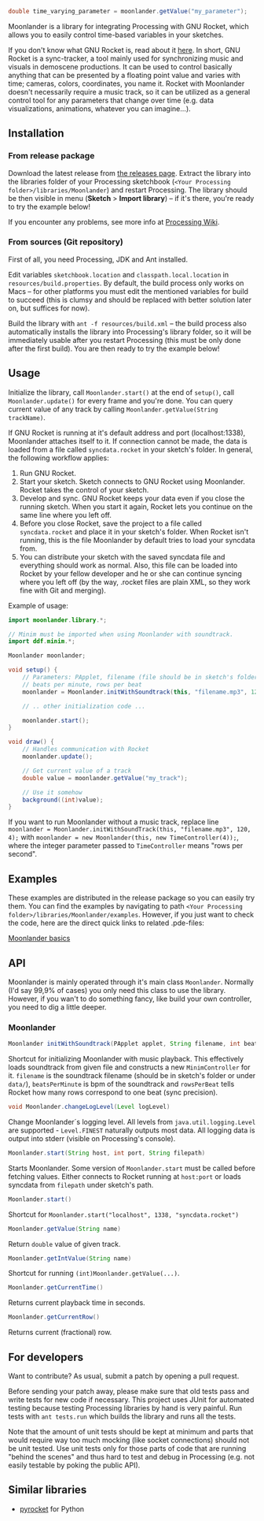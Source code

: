 ```java
double time_varying_parameter = moonlander.getValue("my_parameter");
```

Moonlander is a library for integrating Processing with GNU Rocket, which allows you to easily control time-based variables in your sketches.

If you don't know what GNU Rocket is, read about it [here](https://github.com/kusma/rocket). In short, GNU Rocket is a sync-tracker, a tool mainly used for synchronizing music and visuals in demoscene productions. It can be used to control basically anything that can be presented by a floating point value and varies with time; cameras, colors, coordinates, you name it. Rocket with Moonlander doesn't necessarily require a music track, so it can be utilized as a general control tool for any parameters that change over time (e.g. data visualizations, animations, whatever you can imagine...).


## Installation

### From release package

Download the latest release from [the releases page](https://github.com/anttihirvonen/moonlander/releases/). Extract the library into the libraries folder of your Processing sketchbook (`<Your Processing folder>/libraries/Moonlander`) and restart Processing. The library should be then visible in menu (**Sketch** > **Import library**) – if it's there, you're ready to try the example below!

If you encounter any problems, see more info at [Processing Wiki](http://wiki.processing.org/w/How_to_Install_a_Contributed_Library#Manual_Install).

### From sources (Git repository)

First of all, you need Processing, JDK and Ant installed.

Edit variables `sketchbook.location` and `classpath.local.location` in `resources/build.properties`. By default, the build process only works on Macs – for other platforms you must edit the mentioned variables for build to succeed (this is clumsy and should be replaced with better solution later on, but suffices for now).

Build the library with `ant -f resources/build.xml` – the build process also automatically installs the library into Processing's library folder, so it will be immediately usable after you restart Processing (this must be only done after the first build). You are then ready to try the example below!

## Usage

Initialize the library, call `Moonlander.start()` at the end of `setup()`, call `Moonlander.update()` for every frame and you're done. You can query current value of any track by calling `Moonlander.getValue(String trackName)`.

If GNU Rocket is running at it's default address and port (localhost:1338), Moonlander attaches itself to it. If connection cannot be made, the data is loaded from a file called `syncdata.rocket` in your sketch's folder. In general, the following workflow applies:

1. Run GNU Rocket.
2. Start your sketch. Sketch connects to GNU Rocket using Moonlander. Rocket takes the control of your sketch.
3. Develop and sync. GNU Rocket keeps your data even if you close the running sketch. When you start it again, Rocket lets you continue on the same line where you left off. 
4. Before you close Rocket, save the project to a file called `syncdata.rocket` and place it in your sketch's folder. When Rocket isn't running, this is the file Moonlander by default tries to load your syncdata from.
5. You can distribute your sketch with the saved syncdata file and everything should work as normal. Also, this file can be loaded into Rocket by your fellow developer and he or she can continue syncing where you left off (by the way, .rocket files are plain XML, so they work fine with Git and merging).

Example of usage:

```java
import moonlander.library.*;

// Minim must be imported when using Moonlander with soundtrack.
import ddf.minim.*;

Moonlander moonlander;

void setup() {
    // Parameters: PApplet, filename (file should be in sketch's folder), 
    // beats per minute, rows per beat
    moonlander = Moonlander.initWithSoundtrack(this, "filename.mp3", 120, 4);

    // .. other initialization code ...

    moonlander.start();
}

void draw() {
    // Handles communication with Rocket
    moonlander.update();

    // Get current value of a track
    double value = moonlander.getValue("my_track");

    // Use it somehow
    background((int)value);
}

```

If you want to run Moonlander without a music track, replace line `moonlander = Moonlander.initWithSoundTrack(this, "filename.mp3", 120, 4);` with `moonlander = new Moonlander(this, new TimeController(4));`, where the integer parameter passed to `TimeController` means "rows per second".

## Examples

These examples are distributed in the release package so you can easily try them. You can find the examples by navigating to path `<Your Processing folder>/libraries/Moonlander/examples`. However, if you just want to check the code, here are the direct quick links to related .pde-files:

[Moonlander basics](examples/Moonlander_Basics)

## API

Moonlander is mainly operated through it's main class `Moonlander`. Normally (I'd say 99,9% of cases) you only need this class to use the library. However, if you wan't to do something fancy, like build your own controller, you need to dig a little deeper. 

### Moonlander

```java
Moonlander initWithSoundtrack(PApplet applet, String filename, int beatsPerMinute, int rowsPerBeat)
```

Shortcut for initializing Moonlander with music playback. This effectively loads soundtrack from given file and constructs a new `MinimController` for it. `filename` is the soundtrack filename (should be in sketch's folder or under `data/`), `beatsPerMinute` is bpm of the soundtrack and `rowsPerBeat` tells Rocket how many rows correspond to one beat (sync precision).

```java
void Moonlander.changeLogLevel(Level logLevel)
```

Change Moonlander´s logging level. All levels from `java.util.logging.Level` are supported - `Level.FINEST` naturally outputs most data. All logging data is output into stderr (visible on Processing's console).

```java
Moonlander.start(String host, int port, String filepath)
```

Starts Moonlander. Some version of `Moonlander.start` must be called before fetching values. Either connects to Rocket running at `host:port` or loads syncdata from `filepath` under sketch's path. 

```java
Moonlander.start()
```

Shortcut for `Moonlander.start("localhost", 1338, "syncdata.rocket")`

```java
Moonlander.getValue(String name)
```

Return `double` value of given track.

```java
Moonlander.getIntValue(String name)
```

Shortcut for running `(int)Moonlander.getValue(...)`.

```java
Moonlander.getCurrentTime()
```

Returns current playback time in seconds.

```java
Moonlander.getCurrentRow()
```

Returns current (fractional) row.

## For developers

Want to contribute? As usual, submit a patch by opening a pull request.

Before sending your patch away, please make sure that old tests pass and write tests for new code if necessary. This project uses JUnit for automated testing because testing Processing libraries by hand is very painful. Run tests with `ant tests.run` which builds the library and runs all the tests. 

Note that the amount of unit tests should be kept at minimum and parts that would require way too much mocking (like socket connections) should not be unit tested. Use unit tests only for those parts of code that are running "behind the scenes" and thus hard to test and debug in Processing (e.g. not easily testable by poking the public API).

## Similar libraries

* [pyrocket](https://github.com/Contraz/pyrocket) for Python
